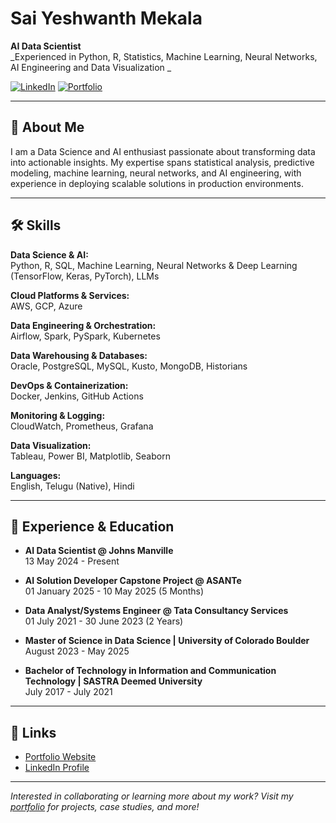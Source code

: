 # Sai Yeshwanth Mekala

**AI Data Scientist**  
_Experienced in Python, R, Statistics, Machine Learning, Neural Networks, AI Engineering and Data Visualization _

[![LinkedIn](https://img.shields.io/badge/LinkedIn-Profile-blue?logo=linkedin)](https://www.linkedin.com/in/sai-yeshwanth-mekala/)
[![Portfolio](https://img.shields.io/badge/Portfolio-Website-green)](https://msaiyeshwanth.github.io/portfolio/)

---

## 👋 About Me

I am a Data Science and AI enthusiast passionate about transforming data into actionable insights. My expertise spans statistical analysis, predictive modeling, machine learning, neural networks, and AI engineering, with experience in deploying scalable solutions in production environments.

---

## 🛠️ Skills

**Data Science & AI:**  
Python, R, SQL, Machine Learning, Neural Networks & Deep Learning (TensorFlow, Keras, PyTorch), LLMs

**Cloud Platforms & Services:**  
AWS, GCP, Azure

**Data Engineering & Orchestration:**  
Airflow, Spark, PySpark, Kubernetes

**Data Warehousing & Databases:**  
Oracle, PostgreSQL, MySQL, Kusto, MongoDB, Historians

**DevOps & Containerization:**  
Docker, Jenkins, GitHub Actions

**Monitoring & Logging:**  
CloudWatch, Prometheus, Grafana

**Data Visualization:**  
Tableau, Power BI, Matplotlib, Seaborn

**Languages:**  
English, Telugu (Native), Hindi

---

## 💼 Experience & Education

- **AI Data Scientist @ Johns Manville**  
  13 May 2024 - Present

- **AI Solution Developer Capstone Project @ ASANTe**  
  01 January 2025 - 10 May 2025 (5 Months)

- **Data Analyst/Systems Engineer @ Tata Consultancy Services**  
  01 July 2021 - 30 June 2023 (2 Years)

- **Master of Science in Data Science | University of Colorado Boulder**  
  August 2023 - May 2025

- **Bachelor of Technology in Information and Communication Technology | SASTRA Deemed University**  
  July 2017 - July 2021

---

## 🔗 Links

- [Portfolio Website](https://msaiyeshwanth.github.io/portfolio/)
- [LinkedIn Profile](https://www.linkedin.com/in/sai-yeshwanth-mekala/)

---

_Interested in collaborating or learning more about my work? Visit my [portfolio](https://msaiyeshwanth.github.io/portfolio/) for projects, case studies, and more!_

